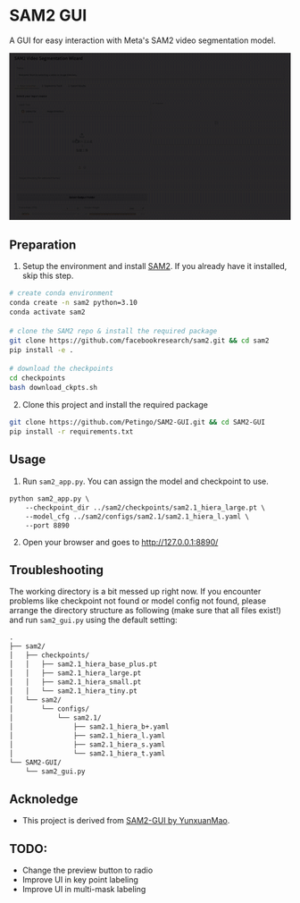 # SAM2 GUI
A GUI for easy interaction with Meta's SAM2 video segmentation model.

![](screenshots/demo.gif)

## Preparation
1. Setup the environment and install [SAM2](https://ai.meta.com/sam2/). If you already have it installed, skip this step.
```bash
# create conda environment
conda create -n sam2 python=3.10
conda activate sam2

# clone the SAM2 repo & install the required package
git clone https://github.com/facebookresearch/sam2.git && cd sam2
pip install -e .

# download the checkpoints
cd checkpoints
bash download_ckpts.sh
```

2. Clone this project and install the required package
```bash
git clone https://github.com/Petingo/SAM2-GUI.git && cd SAM2-GUI
pip install -r requirements.txt
```

## Usage
1. Run `sam2_app.py`. You can assign the model and checkpoint to use.
```
python sam2_app.py \
    --checkpoint_dir ../sam2/checkpoints/sam2.1_hiera_large.pt \
    --model_cfg ../sam2/configs/sam2.1/sam2.1_hiera_l.yaml \
    --port 8890
```

2. Open your browser and goes to http://127.0.0.1:8890/

## Troubleshooting 
The working directory is a bit messed up right now. If you encounter problems like checkpoint not found or model config not found, please arrange the directory structure as following (make sure that all files exist!) and run `sam2_gui.py` using the default setting:

```
.
├── sam2/
│   ├── checkpoints/
│   │   ├── sam2.1_hiera_base_plus.pt
│   │   ├── sam2.1_hiera_large.pt
│   │   ├── sam2.1_hiera_small.pt
│   │   └── sam2.1_hiera_tiny.pt
│   └── sam2/
│       └── configs/
│           └── sam2.1/
│               ├── sam2.1_hiera_b+.yaml
│               ├── sam2.1_hiera_l.yaml
│               ├── sam2.1_hiera_s.yaml
│               └── sam2.1_hiera_t.yaml
└── SAM2-GUI/
    └── sam2_gui.py
```

## Acknoledge
- This project is derived from [SAM2-GUI by YunxuanMao](https://github.com/YunxuanMao/SAM2-GUI).

## TODO:
- Change the preview button to radio
- Improve UI in key point labeling
- Improve UI in multi-mask labeling